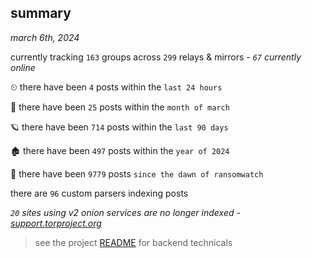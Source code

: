 
## summary
_march 6th, 2024_

currently tracking `163` groups across `299` relays & mirrors - _`67` currently online_

⏲ there have been `4` posts within the `last 24 hours`

🦈 there have been `25` posts within the `month of march`

🪐 there have been `714` posts within the `last 90 days`

🏚 there have been `497` posts within the `year of 2024`

🦕 there have been `9779` posts `since the dawn of ransomwatch`

there are `96` custom parsers indexing posts

_`20` sites using v2 onion services are no longer indexed - [support.torproject.org](https://support.torproject.org/onionservices/v2-deprecation/)_

> see the project [README](https://github.com/joshhighet/ransomwatch#ransomwatch--) for backend technicals

